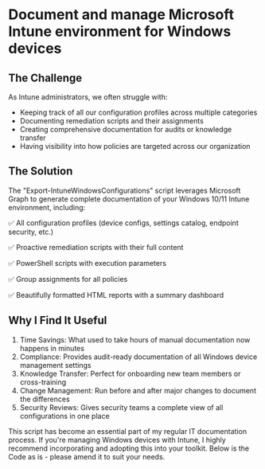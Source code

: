# Document and manage Microsoft Intune environment for Windows devices

## The Challenge

As Intune administrators, we often struggle with:

- Keeping track of all our configuration profiles across multiple categories
- Documenting remediation scripts and their assignments
- Creating comprehensive documentation for audits or knowledge transfer
- Having visibility into how policies are targeted across our organization

## The Solution

The "Export-IntuneWindowsConfigurations" script leverages Microsoft Graph to generate complete documentation of your Windows 10/11 Intune environment, including:

✅ All configuration profiles (device configs, settings catalog, endpoint security, etc.)

✅ Proactive remediation scripts with their full content

✅ PowerShell scripts with execution parameters

✅ Group assignments for all policies

✅ Beautifully formatted HTML reports with a summary dashboard

## Why I Find It Useful

1. Time Savings: What used to take hours of manual documentation now happens in minutes
2. Compliance: Provides audit-ready documentation of all Windows device management settings
3. Knowledge Transfer: Perfect for onboarding new team members or cross-training
4. Change Management: Run before and after major changes to document the differences
5. Security Reviews: Gives security teams a complete view of all configurations in one place

This script has become an essential part of my regular IT documentation process. If you're managing Windows devices with Intune, I highly recommend incorporating and adopting this into your toolkit. Below is the Code as is - please amend it to suit your needs.

